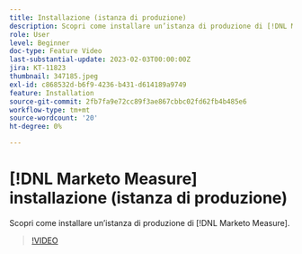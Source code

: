 ```yaml
---
title: Installazione (istanza di produzione)
description: Scopri come installare un’istanza di produzione di [!DNL Marketo Measure].
role: User
level: Beginner
doc-type: Feature Video
last-substantial-update: 2023-02-03T00:00:00Z
jira: KT-11823
thumbnail: 347185.jpeg
exl-id: c868532d-b6f9-4236-b431-d614189a9749
feature: Installation
source-git-commit: 2fb7fa9e72cc89f3ae867cbbc02fd62fb4b485e6
workflow-type: tm+mt
source-wordcount: '20'
ht-degree: 0%

---
```


# [!DNL Marketo Measure] installazione (istanza di produzione)

Scopri come installare un’istanza di produzione di [!DNL Marketo Measure].

>[!VIDEO](https://video.tv.adobe.com/v/347185/?quality=12&learn=on)

